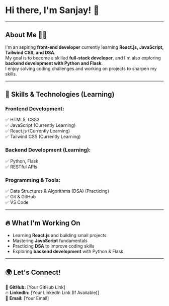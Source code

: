 # Hi there, I'm Sanjay! 👋  

---

## **About Me** 🙋‍♂️  
I'm an aspiring **front-end developer** currently learning **React.js, JavaScript, Tailwind CSS, and DSA**.  
My goal is to become a skilled **full-stack developer**, and I'm also exploring **backend development with Python and Flask**.  
I enjoy solving coding challenges and working on projects to sharpen my skills.  

---

## **🚀 Skills & Technologies (Learning)**  

### **Frontend Development:**  
✅ HTML5, CSS3  
✅ JavaScript (Currently Learning)  
✅ React.js (Currently Learning)  
✅ Tailwind CSS (Currently Learning)  

### **Backend Development (Learning):**  
✅ Python, Flask  
✅ RESTful APIs  

### **Programming & Tools:**  
✅ Data Structures & Algorithms (DSA) (Practicing)  
✅ Git & GitHub  
✅ VS Code  

---

## **🔥 What I'm Working On**  
- Learning **React.js** and building small projects  
- Mastering **JavaScript** fundamentals  
- Practicing **DSA** to improve coding skills  
- Exploring **backend development** with Python & Flask  

---

## **🌍 Let's Connect!**  
🚀 **GitHub:** [Your GitHub Link]  
🔥 **LinkedIn:** [Your LinkedIn Link (If Available)]  
📧 **Email:** [Your Email]  

